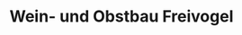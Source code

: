 ---
title: "Wein- und Obstbau Freivogel"
url: /gelterkinden/wein-und-obstbau-freivogel/
shop: Hofladen
---